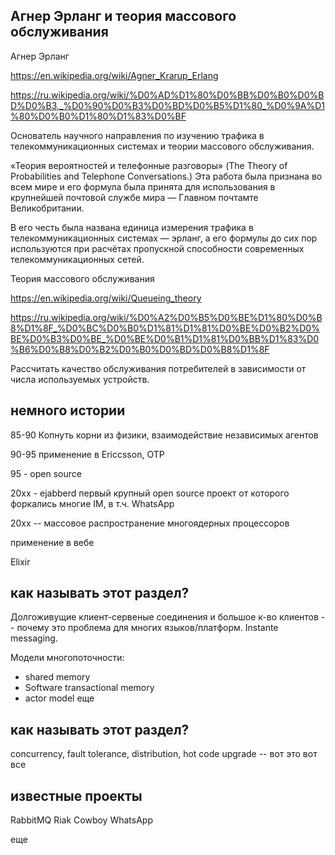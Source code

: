 ## Агнер Эрланг и теория массового обслуживания

Агнер Эрланг

https://en.wikipedia.org/wiki/Agner_Krarup_Erlang

https://ru.wikipedia.org/wiki/%D0%AD%D1%80%D0%BB%D0%B0%D0%BD%D0%B3,_%D0%90%D0%B3%D0%BD%D0%B5%D1%80_%D0%9A%D1%80%D0%B0%D1%80%D1%83%D0%BF

Основатель научного направления по изучению трафика в телекоммуникационных системах и теории массового обслуживания.

«Теория вероятностей и телефонные разговоры» (The Theory of
Probabilities and Telephone Conversations.) Эта работа была признана
во всем мире и его формула была принята для использования в крупнейшей
почтовой службе мира — Главном почтамте Великобритании.

В его честь была названа единица измерения трафика в телекоммуникационных системах — эрланг,
а его формулы до сих пор используются при расчётах пропускной способности современных телекоммуникационных сетей.


Теория массового обслуживания

https://en.wikipedia.org/wiki/Queueing_theory

https://ru.wikipedia.org/wiki/%D0%A2%D0%B5%D0%BE%D1%80%D0%B8%D1%8F_%D0%BC%D0%B0%D1%81%D1%81%D0%BE%D0%B2%D0%BE%D0%B3%D0%BE_%D0%BE%D0%B1%D1%81%D0%BB%D1%83%D0%B6%D0%B8%D0%B2%D0%B0%D0%BD%D0%B8%D1%8F

Рассчитать качество обслуживания потребителей в зависимости от числа используемых устройств.



## немного истории

85-90
Копнуть корни из физики, взаимодействие независимых агентов

90-95
применение в Ericcsson, OTP

95 - open source

20xx - ejabberd первый крупный open source проект
от которого форкались многие IM, в т.ч. WhatsApp

20xx -- массовое распространение многоядерных процессоров

применение в вебе

Elixir


## как называть этот раздел?

Долгоживущие клиент-сервеные соединения и большое к-во клиентов -- почему это проблема для многих языков/платформ.
Instante messaging.

Модели многопоточности:
- shared memory
- Software transactional memory
- actor model
еще


## как называть этот раздел?

concurrency, fault tolerance, distribution, hot code upgrade -- вот это вот все


## известные проекты

RabbitMQ
Riak
Cowboy
WhatsApp

еще
